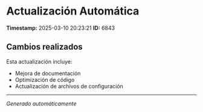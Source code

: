 # Actualización Automática

**Timestamp:** 2025-03-10 20:23:21
**ID:** 6843

## Cambios realizados

Esta actualización incluye:
- Mejora de documentación
- Optimización de código
- Actualización de archivos de configuración

---
*Generado automáticamente*
